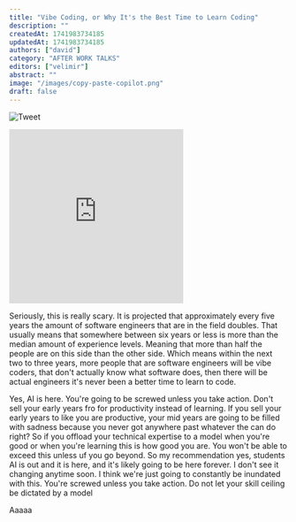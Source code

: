 ```yaml
---
title: "Vibe Coding, or Why It's the Best Time to Learn Coding"
description: ""
createdAt: 1741983734185
updatedAt: 1741983734185
authors: ["david"]
category: "AFTER WORK TALKS"
editors: ["velimir"]
abstract: ""
image: "/images/copy-paste-copilot.png"
draft: false
---
```



![Tweet](/images/vibe-coding-or-why-is-this-the-best-time-to-learn-coding/tweet.png)

<iframe width="315" height="315" 
    src="https://www.youtube.com/embed/42S4YPUK8N4" 
    frameborder="0" 
    allow="accelerometer; autoplay; clipboard-write; encrypted-media; gyroscope; picture-in-picture" 
    allowfullscreen>
</iframe>

Seriously, this is really scary. It is projected that approximately every five years the amount of software engineers that are in the field doubles. That usually means that somewhere between six years or less is more than the median amount of experience levels. Meaning that more than half the people are on this side than the other side. Which means within the next two to three years, more people that are software engineers will be vibe coders, that don't actually know what software does, then there will be actual engineers it's never been a better time to learn to code.


Yes, AI is here. You're going to be screwed unless you take action. Don't sell your early years fro for productivity instead of learning. If you sell your early years to like you are productive, your mid years are going to be filled with sadness because you never got anywhere past whatever the can do right? So if you offload your technical expertise to a model when you're good or when you're learning this is how good you are. You won't be able to exceed this unless uf you go beyond. So my recommendation yes, students AI is out and it is here, and it's likely going to be here forever. I don't see it changing anytime soon. I think we're just going to constantly be inundated with this. You're screwed unless you take action. Do not let your skill ceiling be dictated by a model

<div>
  <canvas id="developers"></canvas>
</div>

<div>
  <canvas id="vibe"></canvas>
  </div>

<script client:load src="https://cdn.jsdelivr.net/npm/chart.js"></script>


<script client:load>
  (() => {
  const ctx = document.getElementById('vibe');

  new Chart(ctx, {
    type: 'line',
    data: {
      labels: Array.from({ length: 2030 - 2016 + 1 }, (_, i) => (2016 + i).toString()),
      datasets: [
        {
          label: 'world developer population in millions',
          data: [
            21.00, 22.00, 23.00, 24.25, 25.50, 26.20, 26.90, 
            27.80, 28.70, 27.55, 26.45, 25.39, 24.38, 23.40, 22.47
          ],        
          borderWidth: 2,
          segment: {
            borderDash: ctx => {
              if (ctx.p0DataIndex > 7) {
                return [6, 4];
              }
            }
          },
        },
        {
            label: 'developers with less than 5 years that rely heavly on AI',
            data: [
              NaN, NaN, NaN, NaN, NaN, NaN, NaN, NaN, 0,  
              2.25, 4.30, 6.31, 8.27, 10.19, 12.08
            ],
            borderWidth: 2,
        },
      ]
    },
    options: {
      interaction: {
          mode: 'nearest',
          axis: 'x',
          intersect: false,
      },
      scales: {
        y: {
          stacked: true,
          suggestedMin: 15,
          suggestedMax: 40,
        }
      }
    }
  });
  })();
</script>

<script client:load>
  (() => {
  const ctx = document.getElementById('developers');

  new Chart(ctx, {
    type: 'line',
    data: {
      labels: Array.from({ length: 2030 - 2016 + 1 }, (_, i) => (2016 + i).toString()),
      datasets: [{
        label: 'world developer population in millions',
        data: [
          21.00, 22.00, 23.00, 24.25, 25.50, 26.20, 26.90, 
          27.80, 28.70, 29.81, 30.75, 31.70, 32.65, 33.59, 34.54
        ],
        borderWidth: 2,
        segment: {
          borderDash: ctx => {
            console.log(ctx, ctx.p0DataIndex)
            if (ctx.p0DataIndex > 7) {
              return [6, 4];
            }
          }
        },
      }]
    },
    options: {
      interaction: {
          mode: 'nearest',
          axis: 'x',
          intersect: false,
      },
      scales: {
        y: {
          suggestedMin: 15,
          suggestedMax: 40,
        }
      }
    }
  });
  })();
</script>

Aaaaa
